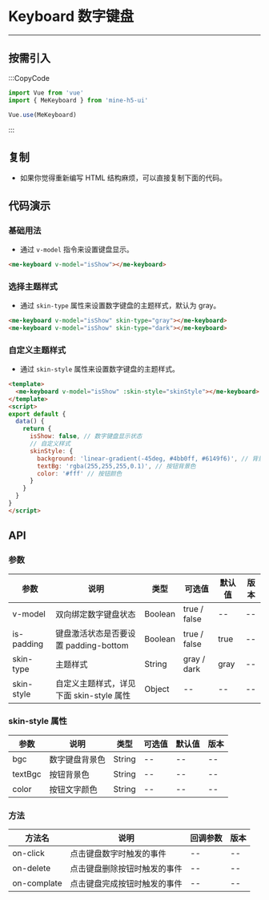 # Keyboard 数字键盘

---

## 按需引入

:::CopyCode

```JavaScript
import Vue from 'vue'
import { MeKeyboard } from 'mine-h5-ui'

Vue.use(MeKeyboard)
```

:::

## 复制

- 如果你觉得重新编写 HTML 结构麻烦，可以直接复制下面的代码。

## 代码演示

### 基础用法

- 通过 `v-model` 指令来设置键盘显示。

```HTML
<me-keyboard v-model="isShow"></me-keyboard>
```

### 选择主题样式

- 通过 `skin-type` 属性来设置数字键盘的主题样式，默认为 gray。

```HTML
<me-keyboard v-model="isShow" skin-type="gray"></me-keyboard>
<me-keyboard v-model="isShow" skin-type="dark"></me-keyboard>
```

### 自定义主题样式

- 通过 `skin-style` 属性来设置数字键盘的主题样式。

```HTML
<template>
  <me-keyboard v-model="isShow" :skin-style="skinStyle"></me-keyboard>
</template>
<script>
export default {
  data() {
    return {
      isShow: false, // 数字键盘显示状态
      // 自定义样式
      skinStyle: {
        background: 'linear-gradient(-45deg, #4bb0ff, #6149f6)', // 背景色
        textBg: 'rgba(255,255,255,0.1)', // 按钮背景色
        color: '#fff' // 按钮颜色
      }
    }
  }
}
</script>
```

## API

### 参数

| 参数       | 说明                                     | 类型    | 可选值       | 默认值 | 版本 |
| ---------- | ---------------------------------------- | ------- | ------------ | ------ | ---- |
| v-model    | 双向绑定数字键盘状态                     | Boolean | true / false | --     | --   |
| is-padding | 键盘激活状态是否要设置 padding-bottom    | Boolean | true / false | true   | --   |
| skin-type  | 主题样式                                 | String  | gray / dark  | gray   | --   |
| skin-style | 自定义主题样式，详见下面 skin-style 属性 | Object  | --           | --     | --   |

### skin-style 属性

| 参数    | 说明           | 类型   | 可选值 | 默认值 | 版本 |
| ------- | -------------- | ------ | ------ | ------ | ---- |
| bgc     | 数字键盘背景色 | String | --     | --     | --   |
| textBgc | 按钮背景色     | String | --     | --     | --   |
| color   | 按钮文字颜色   | String | --     | --     | --   |

### 方法

| 方法名      | 说明                         | 回调参数 | 版本 |
| ----------- | ---------------------------- | -------- | ---- |
| on-click    | 点击键盘数字时触发的事件     | --       | --   |
| on-delete   | 点击键盘删除按钮时触发的事件 | --       | --   |
| on-complate | 点击键盘完成按钮时触发的事件 | --       | --   |
